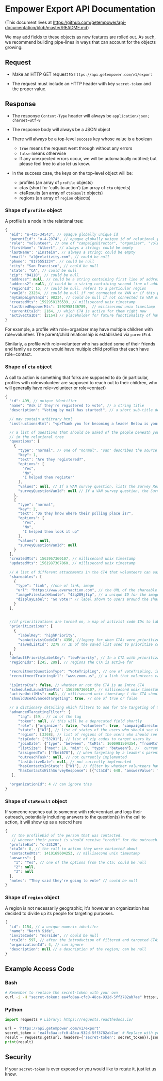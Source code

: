 # Empower Export API Documentation

(This document lives at https://github.com/getempower/api-documentation/blob/master/README.md)

We may add fields to these objects as new features are rolled out. As such, we recommend building pipe-lines in ways that can account for the objects growing. 

## Request

- Make an HTTP GET request to `https://api.getempower.com/v1/export`

- The request must include an HTTP header with key `secret-token` and the proper value.

## Response

- The response `Content-Type` header will always be `application/json; charset=utf-8`

- The response body will always be a JSON object

- There will always be a top-level `success` key whose value is a boolean

  - `true` means the request went through without any errors
  - `false` means otherwise
  - If any unexpected errors occur, we will be automatically notified; but please feel free to also let us know.

- In the success case, the keys on the top-level object will be:
  - profiles (an array of `profile` objects)
  - ctas (short for 'calls to action') (an array of `cta` objects)
  - ctaResults (an array of `ctaResult` objects)
  - regions (an array of `region` objects)

### Shape of `profile` object

A profile is a node in the relational tree:

```javascript
{
  "eid": "u-435-34543", // opaque globally unique id
  "parentEid": "u-4-2074", // opaque globally unique id of relational parent
  "role": "volunteer", // one of "campaignDirector", "organizer", "volunteer", "contact"
  "firstName": "Albert", // always a string; could be empty
  "lastName": "Einstein", // always a string; could be empty
  "email": "al@relativity.com", // could be null
  "phone": "8175551234", // could be null
  "city": "San Francisco", // could be null
  "state": "CA", // could be null
  "zip": "94110", // could be null
  "address": null, // could be a string containing first line of address
  "address2": null, // could be a string containing second line of address
  "regionId": 15, // could be null. refers to a particular region
  "vanId": 23234, // could be null if not connected to VAN or if this profile isn't matched
  "myCampaignVanId": 98234, // could be null if not connected to VAN or if this profile isn't matched
  "createdMts": 1592958136539, // millisecond unix timestamp
  "lastUsedEmpowerMts": 1592958136789,  // millisecond unix timestamp
  "currentCtaId": 2164, // which CTA is active for them right now
  "activeCtaIDs": [2164] // placeholder for future functionality of having multiple CTAs per person
}
```

For example, a profile with role=organizer may have multiple children with role=volunteer. The parent/child relationship is established via `parentEid`.

Similarly, a profile with role=volunteer who has added some of their friends and family as contacts would have multiple child profiles that each have role=contact.

### Shape of `cta` object

A call to action is something that folks are supposed to do (in particular, profiles with role=volunteer are supposed to reach out to their children, who will generally have role=volunteer or role=contact)

```javascript
{
  "id": 499, // unique identifier
  "name": "Ask if they're registered to vote", // a string title
  "description": "Voting by mail has started!", // a short sub-title description of the CTA
  
  // may contain arbitrary html
  "instructionsHtml": "<p>Thank you for becoming a leade! Below is your prioritized list, presently prioritized by their likelihood to vote.&nbsp; High priority is your friends and family that are the least likely to vote.&nbsp; Give them a call and let them know why you care so much about issues that affect and are affect by our government, locally and at the State and Federal levels as well. &nbsp;<b r><br>Let them know you'll be checking in with them about these issues throughout the year as elections come and go.<b r><br>And thank you so much for joining the program!</p>",

  // a list of questions that should be asked of the people beneath you
  // in the relational tree
  "questions": [
    {
      "type": "normal", // one of "normal", "van" describes the source of the survey question
      "key": 1,
      "text": "Are they registered?",
      "options": [
        "Yes",
        "No",
        "I helped them register"
      ],
      "values": null, // If a VAN survey question, lists the Survey Response IDs for each option
      "surveyQuestionVanId": null // If a VAN survey question, the Survey Question ID for the question
    },
    {
      "type": "normal",
      "key": 2,
      "text": "Do they know where their polling place is?",
      "options": [
        "Yes",
        "No",
        "I helped them look it up"
      ],
      "values": null,
      "surveyQuestionVanId": null 
    }
  ],
  "createdMts": 1563967360107, // millisecond unix timestamp
  "updatedMts": 1561987307860, // millisecond unix timestamp
  
  // A list of different attachments in the CTA that volunteers can easily share with their contacts
  "shareables": [ 
    {
     "type": "link", //one of link, image
     "url": "https://www.everyaction.com", // the URL of the shareable link (field only exists when type LINK)
     "imageFilestackHandle": "43q289jfip", // a unique ID for the image
     "displayLabel": "Go vote!" // label shown to users around the shareable
    }
  ], 
  
  
  //if prioritizations are turned on, a map of activist code IDs to label with the corresponding priority
  "prioritizations": [ 
    {
      "labelKey": "highPriority", 
      "vanActivistCodeId": 4356, //legacy for when CTAs were prioritized by activist codes
      "savedListId": 3279 // ID of the saved list used to prioritize contacts on volunteer's lists
    }
  ], 
  "defaultPriorityLabelKey": "lowPriority", // In a CTA with prioritizations built in, the label for remaining people not in the high priority bucket
  "regionIds": [245, 289], // regions the CTA is active for
  
  "recruitmentQuestionType": "VoteTripling", // one of voteTripling, invite, None to indicate which type of recruitment ask should come after the CTA
  "recruitmentTrainingUrl": "www.zoom.us", // a link that volunteers can send to contacts to invite them to join a training on how to relationally organize
  
  "isIntroCta": false, // whether or not the CTA is an Intro CTA
  "scheduledLaunchTimeMts": 1563967360107, // millisecond unix timestamp; if the CTA created and deployed immediately, same as the createdMts
  "activeUntilMts": null, // millisecond unix timestamp f the CTA should be disabled at any point 
  "shouldUseAdvancedTargeting": true, // one of true or false
  
  // a dictionary detailing which filters to use for the targeting of this CTA. All unused filters are set to null 
  "advancedTargetingFilter": {
      "tag": [59], // id of the tag
      "token": null, // this will be a deprecated field shortly
      "role": {"organizer": false, "volunteer": true, "campaignDirector": true}, // only keys possible 
      "state": ["WI"], // list of states of the users who should see the CTA
      "region": [3368], // list of regions of the users who should see the CTA 
      "zipCode": ["53201"], // list of zip codes to target users by
      "joinDate": {"type": "between", "toMts": 1600981504354, "fromMts": 1600549504354}, // currently, only the "between" type is supported, can not create multiple date filters, so this is just one dictionary
      "listSize": {"max": 10, "min": 0, "type": "between"}, //  currently, only the "between" type is supported, only one possible set of entries here
      "assignedTo": ["fbei678"], // when targeting by a leader's parent, a list of those parents
      "outreachTask": null, // not currently implemented
      "lastActiveDate": null, // not currently implemented 
      "hasContactsInState": ["WI"], // filter by whether volunteers have contacts in this list of states
      "hasContactsWithSurveyResponse": [{"ctaId": 648, "answerValue": "No", "questionKey": 2}] // a list of dictionaries if multiple filters applied
   },  
  
  "organizationId": 4 // can ignore this
}
```

### Shape of `ctaResult` object

If someone reaches out to someone with role=contact and logs their outreach, potentially including answers to the question(s) in the call to action, it will show up as a reocrd here

```javascript
{
   // the profileEid of the person that was contacted.
   // whoever their parent is should receive "credit" for the outreach.
  "profileEid": "c-33129",
  "ctaId": 8, // the call to action they were contacted about
  "contactedMts": 1410169604253, // millisecond unix timestamp
  "answers": {
    "1": "Yes", // one of the options from the cta; could be null
    "2": null,
    "3": null
  },
  "notes": "They said they're going to vote" // could be null
}
```

### Shape of `region` object

A region is not necessarily geographic; it's however an organization has decided to divide up its people for targeting purposes.

```javascript
{
  "id": 1154, // a unique numeric identifer
  "name": "North Side",
  "inviteCode": "norside", // could be null
  "ctaId": 597, // after the introduction of filtered and targeted CTAs, this became a deprecated field.
  "organizationId": 4, // can ignore
  "description": null // a description of the region; can be null
}
```

## Example Access Code

### Bash

```bash
# Remember to replace the secret-token with your own
curl -i -H "secret-token: ea4fc8aa-cfc0-48ca-932d-5ff3782ab7ae" https://api.getempower.com/v1/export
```

### Python

```python
import requests # Library: https://requests.readthedocs.io/

url = 'https://api.getempower.com/v1/export'
secret_token = 'ea4fc8aa-cfc0-48ca-932d-5ff3782ab7ae' # Replace with your own
result = requests.get(url, headers={'secret-token': secret_token}).json()
print(result)
```

## Security

If your `secret-token` is ever exposed or you would like to rotate it, just let us know.
